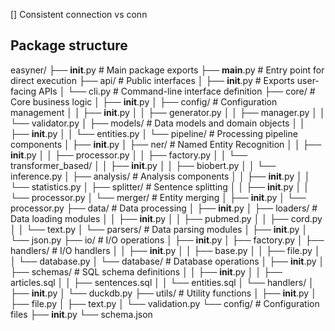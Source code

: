 [] Consistent connection vs conn

## Package structure
easyner/
├── __init__.py             # Main package exports
├── __main__.py             # Entry point for direct execution
├── api/                    # Public interfaces
│   ├── __init__.py         # Exports user-facing APIs
│   └── cli.py              # Command-line interface definition
├── core/                   # Core business logic
│   ├── __init__.py
│   ├── config/             # Configuration management
│   │   ├── __init__.py
│   │   ├── generator.py
│   │   ├── manager.py
│   │   └── validator.py
│   ├── models/             # Data models and domain objects
│   │   ├── __init__.py
│   │   └── entities.py
│   └── pipeline/           # Processing pipeline components
│       ├── __init__.py
│       ├── ner/            # Named Entity Recognition
│       │   ├── __init__.py
│       │   ├── processor.py
│       │   ├── factory.py
│       │   └── transformer_based/
│       │       ├── __init__.py
│       │       ├── biobert.py
│       │       └── inference.py
│       ├── analysis/       # Analysis components
│       │   ├── __init__.py
│       │   └── statistics.py
│       ├── splitter/       # Sentence splitting
│       │   ├── __init__.py
│       │   └── processor.py
│       └── merger/         # Entity merging
│           ├── __init__.py
│           └── processor.py
├── data/                   # Data processing
│   ├── __init__.py
│   ├── loaders/            # Data loading modules
│   │   ├── __init__.py
│   │   ├── pubmed.py
│   │   ├── cord.py
│   │   └── text.py
│   └── parsers/            # Data parsing modules
│       ├── __init__.py
│       └── json.py
├── io/                     # I/O operations
│   ├── __init__.py
│   ├── factory.py
│   ├── handlers/           # I/O handlers
│   │   ├── __init__.py
│   │   ├── base.py
│   │   ├── file.py
│   │   └── database.py
│   └── database/           # Database operations
│       ├── __init__.py
│       ├── schemas/        # SQL schema definitions
│       │   ├── __init__.py
│       │   ├── articles.sql
│       │   ├── sentences.sql
│       │   └── entities.sql
│       └── handlers/
│           ├── __init__.py
│           └── duckdb.py
├── utils/                  # Utility functions
│   ├── __init__.py
│   ├── file.py
│   ├── text.py
│   └── validation.py
└── config/                 # Configuration files
    ├── __init__.py
    └── schema.json
